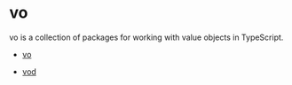 # vo

vo is a collection of packages for working with value objects in TypeScript.

- [vo](packages/vo)

- [vod](packages/vod)
